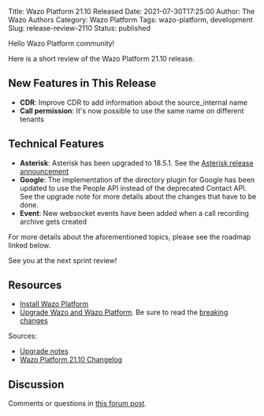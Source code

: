 Title: Wazo Platform 21.10 Released
Date: 2021-07-30T17:25:00
Author: The Wazo Authors
Category: Wazo Platform
Tags: wazo-platform, development
Slug: release-review-2110
Status: published

Hello Wazo Platform community!

Here is a short review of the Wazo Platform 21.10 release.

## New Features in This Release

- **CDR**: Improve CDR to add information about the source_internal name
- **Call permission**: It's now possible to use the same name on different tenants

## Technical Features

- **Asterisk**: Asterisk has been upgraded to 18.5.1. See the [Asterisk release announcement](https://www.asterisk.org/asterisk-news/asterisk-13-38-3-16-19-1-17-9-4-18-5-1-and-16-8-cert10-now-available-security/)
- **Google**: The implementation of the directory plugin for Google has been updated to use the People API instead of the deprecated Contact API. See the upgrade note for more details about the changes that have to be done.
- **Event**: New websocket events have been added when a call recording archive gets created

For more details about the aforementioned topics, please see the roadmap linked below.

See you at the next sprint review!

## Resources

- [Install Wazo Platform](/use-cases)
- [Upgrade Wazo and Wazo Platform](/uc-doc/upgrade/). Be sure to read the
  [breaking changes](/uc-doc/upgrade/upgrade_notes#21-10)

Sources:

- [Upgrade notes](/uc-doc/upgrade/upgrade_notes#21-10)
- [Wazo Platform 21.10 Changelog](https://wazo-dev.atlassian.net/issues/?jql=project%3DWAZO%20AND%20fixVersion%3D21.10)

## Discussion

Comments or questions in
[this forum post](https://wazo-platform.discourse.group/t/blog-wazo-platform-21-10-released).
